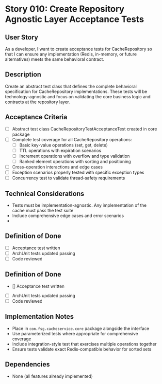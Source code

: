 # Story 010: Create Repository Agnostic Layer Acceptance Tests

## User Story
As a developer, I want to create acceptance tests for CacheRepository so that I can ensure any implementation 
(Redis, in-memory, or future alternatives) meets the same behavioral contract.

## Description
Create an abstract test class that defines the complete behavioral specification for CacheRepository implementations.
These tests will be technology-agnostic and focus on validating the core business logic and contracts at the 
repository layer.

## Acceptance Criteria
- [ ] Abstract test class CacheRepositoryTestAcceptanceTest created in core package
- [ ] Complete test coverage for all CacheRepository operations:
    - [ ] Basic key-value operations (set, get, delete)
    - [ ] TTL operations with expiration scenarios
    - [ ] Increment operations with overflow and type validation
    - [ ] Ranked element operations with sorting and positioning
- [ ] Cross-operation interactions and edge cases
- [ ] Exception scenarios properly tested with specific exception types
- [ ] Concurrency test to validate thread-safety requirements

## Technical Considerations

- Tests must be implementation-agnostic. Any implementation of the cache must pass the test suite
- Include comprehensive edge cases and error scenarios
- 
## Definition of Done
- [ ] Acceptance test written
- [ ] ArchUnit tests updated passing
- [ ] Code reviewed

## Definition of Done

- [] Acceptance test written
- [ ] ArchUnit tests updated passing
- [ ] Code reviewed

## Implementation Notes

- Place in `com.fsg.cacheservice.core` package alongside the interface
- Use parameterized tests where appropriate for comprehensive coverage
- Include integration-style test that exercises multiple operations together
- Ensure tests validate exact Redis-compatible behavior for sorted sets

## Dependencies
- None (all features already implemented)
